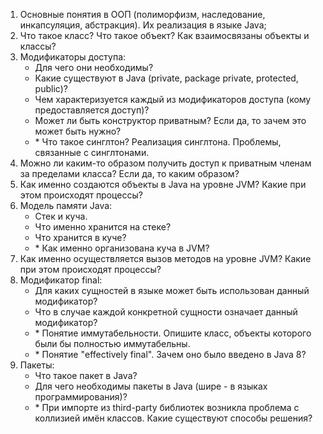 1. Основные понятия в ООП (полиморфизм, наследование, инкапсуляция, абстракция). Их реализация в языке Java;
2. Что такое класс? Что такое объект? Как взаимосвязаны объекты и классы?
3. Модификаторы доступа: 
    - Для чего они необходимы? 
    - Какие существуют в Java (private, package private, protected, public)?
    - Чем характеризуется каждый из модификаторов доступа (кому предоставляется доступ)?
    - Может ли быть конструктор приватным? Если да, то зачем это может быть нужно?
    - \* Что такое синглтон? Реализация синглтона. Проблемы, связанные с синглтонами.
4. Можно ли каким-то образом получить доступ к приватным членам за пределами класса? Если да, то каким образом?
5. Как именно создаются объекты в Java на уровне JVM? Какие при этом происходят процессы?
6. Модель памяти Java:
    - Стек и куча.
    - Что именно хранится на стеке?
    - Что хранится в куче?
    - \* Как именно организована куча в JVM?
7. Как именно осуществляется вызов методов на уровне JVM? Какие при этом происходят процессы?
8. Модификатор final:
    - Для каких сущностей в языке может быть использован данный модификатор?
    - Что в случае каждой конкретной сущности означает данный модификатор?
    - \* Понятие иммутабельности. Опишите класс, объекты которого были бы полностью иммутабельны.
    - \* Понятие "effectively final". Зачем оно было введено в Java 8?
9. Пакеты:
    - Что такое пакет в Java?
    - Для чего необходимы пакеты в Java (шире - в языках программирования)?
    - \* При импорте из third-party библиотек возникла проблема с коллизией имён классов. Какие существуют способы решения?
